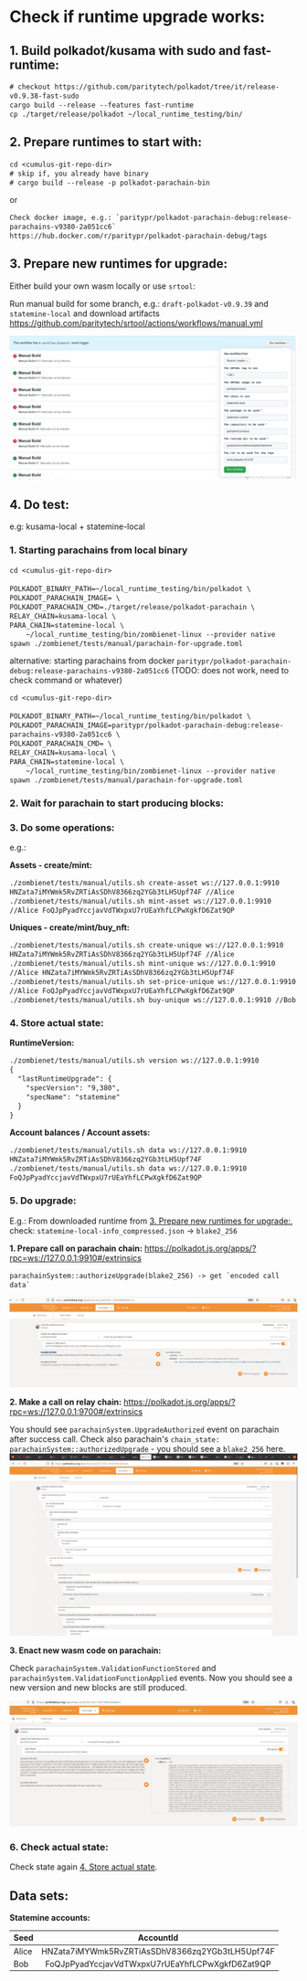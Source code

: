 # Check if runtime upgrade works:

## 1. Build polkadot/kusama with sudo and fast-runtime:
```
# checkout https://github.com/paritytech/polkadot/tree/it/release-v0.9.38-fast-sudo
cargo build --release --features fast-runtime
cp ./target/release/polkadot ~/local_runtime_testing/bin/
```

## 2. Prepare runtimes to start with:

```
cd <cumulus-git-repo-dir>
# skip if, you already have binary
# cargo build --release -p polkadot-parachain-bin
```

or

```
Check docker image, e.g.: `paritypr/polkadot-parachain-debug:release-parachains-v9380-2a051cc6`
https://hub.docker.com/r/paritypr/polkadot-parachain-debug/tags
```

## 3. Prepare new runtimes for upgrade:

Either build your own wasm locally or use `srtool`:

Run manual build for some branch, e.g.: `draft-polkadot-v0.9.39` and `statemine-local` and download artifacts
https://github.com/paritytech/srtool/actions/workflows/manual.yml

![](./srtool-manual.png)


## 4. Do test:

e.g: kusama-local + statemine-local

### 1. Starting parachains from local binary
```
cd <cumulus-git-repo-dir>

POLKADOT_BINARY_PATH=~/local_runtime_testing/bin/polkadot \
POLKADOT_PARACHAIN_IMAGE= \
POLKADOT_PARACHAIN_CMD=./target/release/polkadot-parachain \
RELAY_CHAIN=kusama-local \
PARA_CHAIN=statemine-local \
	~/local_runtime_testing/bin/zombienet-linux --provider native spawn ./zombienet/tests/manual/parachain-for-upgrade.toml
```

alternative: starting parachains from docker `paritypr/polkadot-parachain-debug:release-parachains-v9380-2a051cc6`
(TODO: does not work, need to check command or whatever)
```
cd <cumulus-git-repo-dir>

POLKADOT_BINARY_PATH=~/local_runtime_testing/bin/polkadot \
POLKADOT_PARACHAIN_IMAGE=paritypr/polkadot-parachain-debug:release-parachains-v9380-2a051cc6 \
POLKADOT_PARACHAIN_CMD= \
RELAY_CHAIN=kusama-local \
PARA_CHAIN=statemine-local \
	~/local_runtime_testing/bin/zombienet-linux --provider native spawn ./zombienet/tests/manual/parachain-for-upgrade.toml
```

### 2. Wait for parachain to start producing blocks:

### 3. Do some operations:

e.g.:

**Assets - create/mint:**
```
./zombienet/tests/manual/utils.sh create-asset ws://127.0.0.1:9910 HNZata7iMYWmk5RvZRTiAsSDhV8366zq2YGb3tLH5Upf74F //Alice
./zombienet/tests/manual/utils.sh mint-asset ws://127.0.0.1:9910 //Alice FoQJpPyadYccjavVdTWxpxU7rUEaYhfLCPwXgkfD6Zat9QP
```

**Uniques - create/mint/buy_nft:**
```
./zombienet/tests/manual/utils.sh create-unique ws://127.0.0.1:9910 HNZata7iMYWmk5RvZRTiAsSDhV8366zq2YGb3tLH5Upf74F //Alice
./zombienet/tests/manual/utils.sh mint-unique ws://127.0.0.1:9910 //Alice HNZata7iMYWmk5RvZRTiAsSDhV8366zq2YGb3tLH5Upf74F
./zombienet/tests/manual/utils.sh set-price-unique ws://127.0.0.1:9910 //Alice FoQJpPyadYccjavVdTWxpxU7rUEaYhfLCPwXgkfD6Zat9QP
./zombienet/tests/manual/utils.sh buy-unique ws://127.0.0.1:9910 //Bob
```


### 4. Store actual state:
**RuntimeVersion:**
```
./zombienet/tests/manual/utils.sh version ws://127.0.0.1:9910
{
  "lastRuntimeUpgrade": {
    "specVersion": "9,380",
    "specName": "statemine"
  }
}
```

**Account balances / Account assets:**
```
./zombienet/tests/manual/utils.sh data ws://127.0.0.1:9910 HNZata7iMYWmk5RvZRTiAsSDhV8366zq2YGb3tLH5Upf74F
./zombienet/tests/manual/utils.sh data ws://127.0.0.1:9910 FoQJpPyadYccjavVdTWxpxU7rUEaYhfLCPwXgkfD6Zat9QP
```


### 5. Do upgrade:

E.g.: From downloaded runtime from [3. Prepare new runtimes for upgrade:](#3-prepare-new-runtimes-for-upgrade-),
check: `statemine-local-info_compressed.json` -> `blake2_256`

**1. Prepare call on parachain chain:** https://polkadot.js.org/apps/?rpc=ws://127.0.0.1:9910#/extrinsics
```
parachainSystem::authorizeUpgrade(blake2_256) -> get `encoded call data`
```
![](./authorize_upgrade_encoded_call_data.png)

**2. Make a call on relay chain:** https://polkadot.js.org/apps/?rpc=ws://127.0.0.1:9700#/extrinsics

You should see `parachainSystem.UpgradeAuthorized` event on parachain after success call.
Check also parachain's `chain_state: parachainSystem::authorizedUpgrade` - you should see a `blake2_256` here.
![](./authorize_upgrade.png)

**3. Enact new wasm code on parachain:**

Check `parachainSystem.ValidationFunctionStored` and `parachainSystem.ValidationFunctionApplied` events.
Now you should see a new version and new blocks are still produced.

![](./enact_authorized_upgrade.png)


### 6. Check actual state:

Check state again [4. Store actual state](#4-store-actual-state-).


## Data sets:

**Statemine accounts:**

| Seed  |                    AccountId                    |
|-------|:-----------------------------------------------:|
| Alice | HNZata7iMYWmk5RvZRTiAsSDhV8366zq2YGb3tLH5Upf74F |
| Bob   | FoQJpPyadYccjavVdTWxpxU7rUEaYhfLCPwXgkfD6Zat9QP |
